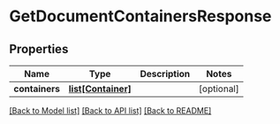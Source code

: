 # GetDocumentContainersResponse

## Properties

Name | Type | Description | Notes
------------ | ------------- | ------------- | -------------
**containers** | [**list[Container]**](Container.md) |  | [optional]

[[Back to Model list]](../README.md#documentation-for-models) [[Back to API list]](../README.md#documentation-for-api-endpoints) [[Back to README]](../README.md)
